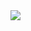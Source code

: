 <img align="center" src="https://github-readme-stats.vercel.app/api?username=ymherklotz&show_icons=true&theme=cobalt" />
